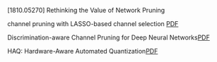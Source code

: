 [1810.05270] Rethinking the Value of Network Pruning

channel pruning with LASSO-based channel selection [PDF](https://arxiv.org/pdf/1707.06168.pdf)

Discrimination-aware Channel Pruning for Deep Neural Networks[PDF](https://arxiv.org/pdf/1810.11809.pdf)

HAQ: Hardware-Aware Automated Quantization[PDF](https://arxiv.org/pdf/1811.08886.pdf)
